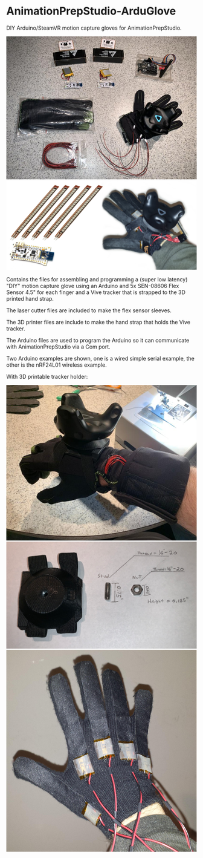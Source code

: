 # AnimationPrepStudio-ArduGlove
DIY Arduino/SteamVR motion capture gloves for AnimationPrepStudio. 

![Ardugloves](https://raw.githubusercontent.com/guiglass/AnimationPrepStudio-ArduGlove/master/IMG/IMG_0291.jpg)
![Ardugloves](https://raw.githubusercontent.com/guiglass/AnimationPrepStudio-ArduGlove/master/IMG/68747470733a2f2f692e696d6775722e636f6d2f76774d755734332e706e67.png)

Contains the files for assembling and programming a (super low latency) "DIY" motion capture glove using an Arduino and 5x SEN-08606 Flex Sensor 4.5" for each finger and a Vive tracker that is strapped to the 3D printed hand strap.

The laser cutter files are included to make the flex sensor sleeves.

The 3D printer files are include to make the hand strap that holds the Vive tracker.

The Arduino files are used to program the Arduino so it can communicate with AnimationPrepStudio via a Com port.

Two Arduino examples are shown, one is a wired simple serial example, the other is the nRF24L01 wireless example.


With 3D printable tracker holder:

[![ArduGlove](https://raw.githubusercontent.com/guiglass/AnimationPrepStudio-ArduGlove/master/IMG/ardu_glove1.jpg)](https://raw.githubusercontent.com/guiglass/AnimationPrepStudio-ArduGlove/master/IMG/ardu_glove1.jpg) [![3D printed tracker holder parts](https://github.com/guiglass/AnimationPrepStudio-ArduGlove/blob/master/IMG/Iv2EuKu.png)](https://github.com/guiglass/AnimationPrepStudio-ArduGlove/blob/master/IMG/Iv2EuKu.png) [![sensor sleeves](https://raw.githubusercontent.com/guiglass/AnimationPrepStudio-ArduGlove/master/IMG/udh153.png)](https://raw.githubusercontent.com/guiglass/AnimationPrepStudio-ArduGlove/master/IMG/udh153.png)
